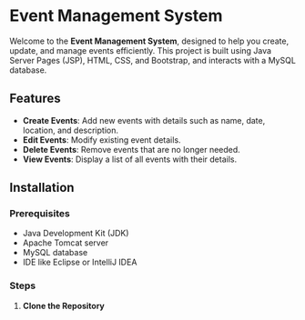 # Event Management System

Welcome to the **Event Management System**, designed to help you create, update, and manage events efficiently. This project is built using Java Server Pages (JSP), HTML, CSS, and Bootstrap, and interacts with a MySQL database.

## Features

- **Create Events**: Add new events with details such as name, date, location, and description.
- **Edit Events**: Modify existing event details.
- **Delete Events**: Remove events that are no longer needed.
- **View Events**: Display a list of all events with their details.

## Installation

### Prerequisites

- Java Development Kit (JDK)
- Apache Tomcat server
- MySQL database
- IDE like Eclipse or IntelliJ IDEA

### Steps

1. **Clone the Repository**

   ```bash
   
